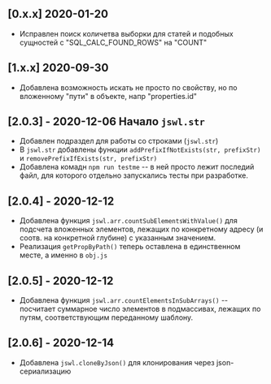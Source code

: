 ## [0.x.x] 2020-01-20

* Исправлен поиск количетва выборки для статей и подобных сущностей с "SQL_CALC_FOUND_ROWS" на "COUNT"

## [1.x.x] 2020-09-30

* Добавлена возможность искать не просто по свойству, но по вложенному "пути" в объекте, напр "properties.id"

## [2.0.3] - 2020-12-06 Начало `jswl.str`

* Добавлен подраздел для работы со строками (`jswl.str`)
* В `jswl.str` добавлены функции `addPrefixIfNotExists(str, prefixStr)` и `removePrefixIfExists(str, prefixStr)`
* Добавлена комадн `npm run testme` -- в ней просто лежит последий файл, для которого отдельно запускались тесты при разработке.

## [2.0.4] - 2020-12-12 

* Добавлена функция `jswl.arr.countSubElementsWithValue()` для подсчета вложенных элементов, лежащих по конкретному адресу 
(и соотв. на конкретной глубине) с указанным значением.
* Реализация `getPropByPath()` теперь оставлена в единственном месте, а именно в `obj.js`

## [2.0.5] - 2020-12-12 

* Добавлена функция `jswl.arr.countElementsInSubArrays()` -- посчитает суммарное число элементов в подмассивах, 
лежащих по путям, соответствующим переданному шаблону.

## [2.0.6] - 2020-12-14

* Добавлена `jswl.cloneByJson()` для клонирования через json-сериализацию
